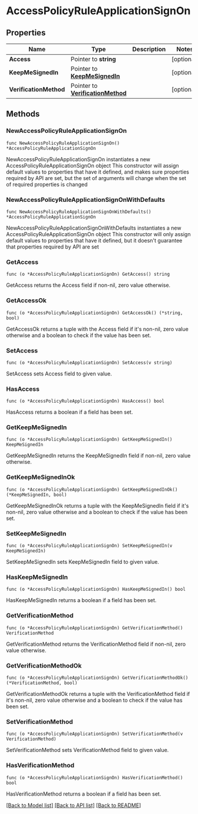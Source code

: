 # AccessPolicyRuleApplicationSignOn

## Properties

Name | Type | Description | Notes
------------ | ------------- | ------------- | -------------
**Access** | Pointer to **string** |  | [optional] 
**KeepMeSignedIn** | Pointer to [**KeepMeSignedIn**](KeepMeSignedIn.md) |  | [optional] 
**VerificationMethod** | Pointer to [**VerificationMethod**](VerificationMethod.md) |  | [optional] 

## Methods

### NewAccessPolicyRuleApplicationSignOn

`func NewAccessPolicyRuleApplicationSignOn() *AccessPolicyRuleApplicationSignOn`

NewAccessPolicyRuleApplicationSignOn instantiates a new AccessPolicyRuleApplicationSignOn object
This constructor will assign default values to properties that have it defined,
and makes sure properties required by API are set, but the set of arguments
will change when the set of required properties is changed

### NewAccessPolicyRuleApplicationSignOnWithDefaults

`func NewAccessPolicyRuleApplicationSignOnWithDefaults() *AccessPolicyRuleApplicationSignOn`

NewAccessPolicyRuleApplicationSignOnWithDefaults instantiates a new AccessPolicyRuleApplicationSignOn object
This constructor will only assign default values to properties that have it defined,
but it doesn't guarantee that properties required by API are set

### GetAccess

`func (o *AccessPolicyRuleApplicationSignOn) GetAccess() string`

GetAccess returns the Access field if non-nil, zero value otherwise.

### GetAccessOk

`func (o *AccessPolicyRuleApplicationSignOn) GetAccessOk() (*string, bool)`

GetAccessOk returns a tuple with the Access field if it's non-nil, zero value otherwise
and a boolean to check if the value has been set.

### SetAccess

`func (o *AccessPolicyRuleApplicationSignOn) SetAccess(v string)`

SetAccess sets Access field to given value.

### HasAccess

`func (o *AccessPolicyRuleApplicationSignOn) HasAccess() bool`

HasAccess returns a boolean if a field has been set.

### GetKeepMeSignedIn

`func (o *AccessPolicyRuleApplicationSignOn) GetKeepMeSignedIn() KeepMeSignedIn`

GetKeepMeSignedIn returns the KeepMeSignedIn field if non-nil, zero value otherwise.

### GetKeepMeSignedInOk

`func (o *AccessPolicyRuleApplicationSignOn) GetKeepMeSignedInOk() (*KeepMeSignedIn, bool)`

GetKeepMeSignedInOk returns a tuple with the KeepMeSignedIn field if it's non-nil, zero value otherwise
and a boolean to check if the value has been set.

### SetKeepMeSignedIn

`func (o *AccessPolicyRuleApplicationSignOn) SetKeepMeSignedIn(v KeepMeSignedIn)`

SetKeepMeSignedIn sets KeepMeSignedIn field to given value.

### HasKeepMeSignedIn

`func (o *AccessPolicyRuleApplicationSignOn) HasKeepMeSignedIn() bool`

HasKeepMeSignedIn returns a boolean if a field has been set.

### GetVerificationMethod

`func (o *AccessPolicyRuleApplicationSignOn) GetVerificationMethod() VerificationMethod`

GetVerificationMethod returns the VerificationMethod field if non-nil, zero value otherwise.

### GetVerificationMethodOk

`func (o *AccessPolicyRuleApplicationSignOn) GetVerificationMethodOk() (*VerificationMethod, bool)`

GetVerificationMethodOk returns a tuple with the VerificationMethod field if it's non-nil, zero value otherwise
and a boolean to check if the value has been set.

### SetVerificationMethod

`func (o *AccessPolicyRuleApplicationSignOn) SetVerificationMethod(v VerificationMethod)`

SetVerificationMethod sets VerificationMethod field to given value.

### HasVerificationMethod

`func (o *AccessPolicyRuleApplicationSignOn) HasVerificationMethod() bool`

HasVerificationMethod returns a boolean if a field has been set.


[[Back to Model list]](../README.md#documentation-for-models) [[Back to API list]](../README.md#documentation-for-api-endpoints) [[Back to README]](../README.md)


